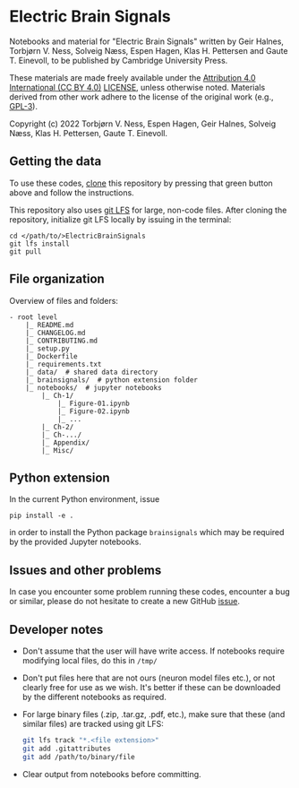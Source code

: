 # Electric Brain Signals

Notebooks and material for "Electric Brain Signals" written by
Geir Halnes, Torbjørn V. Ness, Solveig Næss, Espen Hagen, Klas H. Pettersen and Gaute T. Einevoll,
to be published by Cambridge University Press.

These materials are made freely available under the [Attribution 4.0 International (CC BY 4.0)](https://creativecommons.org/licenses/by/4.0/) [LICENSE](https://github.com/LFPy/ElectricBrainSignals/blob/main/LICENSE), unless otherwise noted.
Materials derived from other work adhere to the license of the original work (e.g., [GPL-3](https://www.gnu.org/licenses/gpl-3.0.txt)).

Copyright (c) 2022 Torbjørn V. Ness, Espen Hagen, Geir Halnes, Solveig Næss, Klas H. Pettersen, Gaute T. Einevoll.

## Getting the data

To use these codes, [clone](https://github.com/LFPy/ElectricBrainSignals) this repository by pressing that green button above and follow the instructions.

This repository also uses [git LFS](https://git-lfs.com) for large, non-code files.
After cloning the repository, initialize git LFS locally by issuing in the terminal:

```
cd </path/to/>ElectricBrainSignals
git lfs install
git pull
```

## File organization

Overview of files and folders:

```
- root level
    |_ README.md
    |_ CHANGELOG.md
    |_ CONTRIBUTING.md
    |_ setup.py
    |_ Dockerfile
    |_ requirements.txt
    |_ data/  # shared data directory
    |_ brainsignals/  # python extension folder
    |_ notebooks/  # jupyter notebooks
        |_ Ch-1/
            |_ Figure-01.ipynb
            |_ Figure-02.ipynb
            |_ ...
        |_ Ch-2/
        |_ Ch-.../
        |_ Appendix/
        |_ Misc/
```

## Python extension

In the current Python environment, issue

```
pip install -e .
```

in order to install the Python package `brainsignals` which may be required by the provided Jupyter notebooks.

## Issues and other problems

In case you encounter some problem running these codes, encounter a bug or similar, please do not hesitate to create a new GitHub [issue](https://github.com/LFPy/ElectricBrainSignals/issues/new/choose).

## Developer notes

- Don't assume that the user will have write access. If notebooks require modifying local files, do this in `/tmp/`
- Don't put files here that are not ours (neuron model files etc.), or not clearly free for use as we wish. It's better if these can be downloaded by the different notebooks as required.
- For large binary files (.zip, .tar.gz, .pdf, etc.), make sure that these (and similar files) are tracked using git LFS:

  ``` bash
  git lfs track "*.<file extension>"
  git add .gitattributes
  git add /path/to/binary/file
  ```

- Clear output from notebooks before committing.
